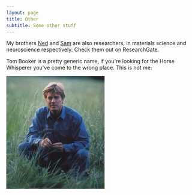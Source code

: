 ```yaml
---
layout: page
title: Other
subtitle: Some other stuff
---
```


My brothers [Ned](https://www.researchgate.net/profile/Edward_Booker) and [Sam](https://www.researchgate.net/profile/Sam_Booker) are also researchers, in materials science and neuroscience respectively. Check them out on ResearchGate.

Tom Booker is a pretty generic name, if you're looking for the Horse Whisperer you've come to the wrong place. This is not me:

![alt text](/img/TomBooker.jpg "This is not me")
